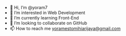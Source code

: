 - 👋 Hi, I’m @yoram7
- 👀 I’m interested in Web Development
- 🌱 I’m currently learning Front-End
- 💞️ I’m looking to collaborate on GitHub
- 📫 How to reach me yoramestomihiarijaya@gmail.com

<!---
yoram7/yoram7 is a ✨ special ✨ repository because its `README.md` (this file) appears on your GitHub profile.
You can click the Preview link to take a look at your changes.
--->
